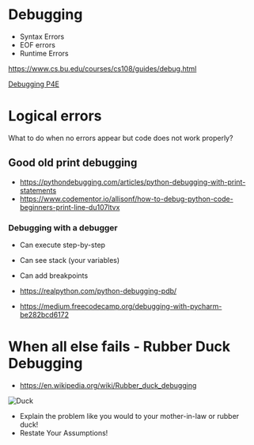 # Debugging

* Syntax Errors
* EOF errors
* Runtime Errors

https://www.cs.bu.edu/courses/cs108/guides/debug.html

[Debugging  P4E](https://eng.libretexts.org/Bookshelves/Computer_Science/Book%3A_Python_for_Everybody_(Severance)/2%3A_Variables%2C_Expressions%2C_and_Statements/2.13%3A_Debugging)

# Logical errors
What to do when no errors appear but code does not work properly?

## Good old print debugging

* https://pythondebugging.com/articles/python-debugging-with-print-statements
* https://www.codementor.io/allisonf/how-to-debug-python-code-beginners-print-line-du107ltvx

### Debugging with a debugger

* Can execute step-by-step
* Can see stack (your variables)
* Can add breakpoints

* https://realpython.com/python-debugging-pdb/
* https://medium.freecodecamp.org/debugging-with-pycharm-be282bcd6172


# When all else fails - Rubber Duck Debugging

* https://en.wikipedia.org/wiki/Rubber_duck_debugging

![Duck](https://upload.wikimedia.org/wikipedia/commons/thumb/d/d5/Rubber_duck_assisting_with_debugging.jpg/330px-Rubber_duck_assisting_with_debugging.jpg)

* Explain the problem like you would to your mother-in-law or rubber duck!
* Restate Your Assumptions!
